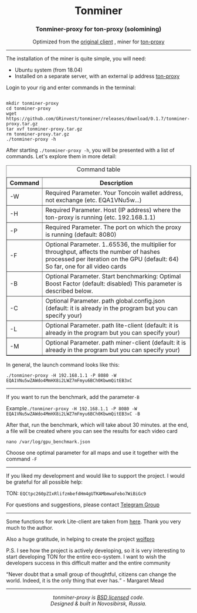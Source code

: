 <h1 align="center">Tonminer</h1>
<h3 align="center">Tonminer-proxy for ton-proxy (solomining)</h3>
<p align="center">Optimized from the <a href="https://github.com/tontechio/pow-miner-gpu">original client</a> ,
miner for <a href="https://github.com/GRinvest/ton-proxy">ton-proxy</a> </p>
<hr />
<p>The installation of the miner is quite simple, you will need:</p>
<ul>
 <li>Ubuntu system (from 18.04)</li>
 <li>Installed on a separate server, with an external ip address <a href="https://github.com/GRinvest/ton-proxy">ton-proxy</a></li>
</ul>
<p> Login to your rig and enter commands in the terminal:</p>
<pre><code>
mkdir tonminer-proxy
cd tonminer-proxy
wget https://github.com/GRinvest/tonminer/releases/download/0.1.7/tonminer-proxy.tar.gz
tar xvf tonminer-proxy.tar.gz
rm tonminer-proxy.tar.gz
./tonminer-proxy -h
</code></pre>
<p>After starting <code>./tonminer-proxy -h</code>, you will be presented with a list of commands. Let's explore them in more detail:</p>

<table border="1">
   <caption>Command table</caption>
   <tr>
    <th>Command</th>
    <th>Description</th>
   </tr>
   <tr><td>-W</td><td>Required Parameter. Your Toncoin wallet address, not exchange (etc. EQA1VNu5w...)</td></tr>
   <tr><td>-H</td><td>Required Parameter. Host (IP address) where the ton-proxy is running (etc. 192.168.1.1)</td></tr>
   <tr><td>-P</td><td>Required Parameter. The port on which the proxy is running (default: 8080)</td></tr>
   <tr><td>-F</td><td>Optional Parameter. 1..65536, the multiplier for throughput, affects the number of hashes processed per iteration on the GPU (default: 64) So far, one for all video cards</td></tr>
   <tr><td>-B</td><td>Optional Parameter. Start benchmarking: Optimal Boost Factor (default: disabled) This parameter is described below.</td></tr>
   <tr><td>-C</td><td>Optional Parameter. path global.config.json (default: it is already in the program but you can specify your)</td></tr>
   <tr><td>-L</td><td>Optional Parameter. path lite-client (default: it is already in the program but you can specify your)</td></tr>
   <tr><td>-M</td><td>Optional Parameter. path miner-client (default: it is already in the program but you can specify your)</td></tr>
</table>
<p>In general, the launch command looks like this:</p>
<pre><code>./tonminer-proxy -H 192.168.1.1 -P 8080 -W EQA1VNu5wZAWdo4MmHX8i2LWZ7mFmyu6BCh0KbwmQitEB3xC</code></pre>
<hr />
<p>If you want to run the benchmark, add the parameter<code>-B</code></p>
<p>Example<code>./tonminer-proxy -H 192.168.1.1 -P 8080 -W EQA1VNu5wZAWdo4MmHX8i2LWZ7mFmyu6BCh0KbwmQitEB3xC -B</code></p>
<p>After that, run the benchmark, which will take about 30 minutes. at the end, a file will be created where you can see the results for each video card</p>
<pre><code>nano /var/log/gpu_benchmark.json</code></pre>
<p>Choose one optimal parameter for all maps and use it together with the command <code>-F</code></p>
<hr />
<p>If you liked my development and would like to support the project. I would be grateful for all possible help:</p>
<p>TON: <code>EQCtpc260pZIxRlifzmbefdHm4gUTKAMbmwaFebo7WiBiGc9</code></p>
<p>For questions and suggestions, please contact <a href="https://t.me/tonsolominingdev">Telegram Group</a></p>
<hr />
<p>Some functions for work Lite-client are taken from <a href="https://github.com/igroman787/mytonctrl">here</a>. Thank you very much to the author.</p>
<p>Also a huge gratitude, in helping to create the project <a href="https://github.com/wolfpro/">wolfpro</a></p>
<p>P.S. I see how the project is actively developing, so it is very interesting to start developing TON for the entire eco-system. I want to wish the developers success in this difficult matter and the entire community </p>
<p><q>Never doubt that a small group of thoughtful, citizens can change the world. Indeed, it is the only thing that ever has.</q> - Margaret Mead</p>
<hr />
<p align="center"><i>tonminer-proxy is <a href="https://github.com/GRinvest/tonminer/blob/master/LICENSE.md">BSD licensed</a> code.<br/>Designed & built in Novosibirsk, Russia.</i></p>


